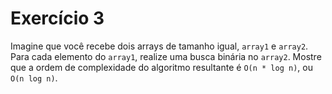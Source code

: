 # Exercício 3

Imagine que você recebe dois arrays de tamanho igual, `array1` e `array2`. Para cada elemento do `array1`, realize uma busca binária no `array2`. Mostre que a ordem de complexidade do algoritmo resultante é `O(n * log n)`, ou `O(n log n)`.
